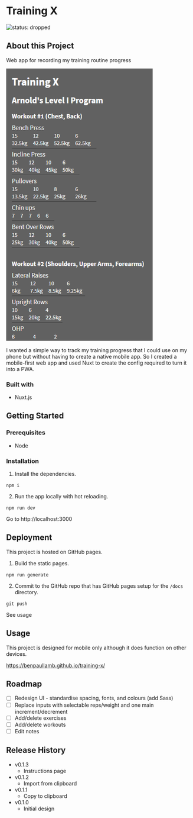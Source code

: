 # Training X

![status: dropped](https://img.shields.io/badge/status-dropped-inactive)

## About this Project

Web app for recording my training routine progress

![Screenshot of the app](./static/screenshot.png)

I wanted a simple way to track my training progress that I could use on my phone but without having to create a native mobile app. So I created a mobile-first web app and used Nuxt to create the config required to turn it into a PWA.

### Built with

- Nuxt.js

## Getting Started

### Prerequisites

- Node

### Installation

1. Install the dependencies.

```
npm i
```

2. Run the app locally with hot reloading.

```
npm run dev
```

Go to http://localhost:3000

## Deployment

This project is hosted on GitHub pages.

1. Build the static pages.

```
npm run generate
```

2. Commit to the GitHub repo that has GitHub pages setup for the `/docs` directory.

```
git push
```

See usage

## Usage

This project is designed for mobile only although it does function on other devices.

https://benpaullamb.github.io/training-x/

## Roadmap

- [ ] Redesign UI - standardise spacing, fonts, and colours (add Sass)
- [ ] Replace inputs with selectable reps/weight and one main increment/decrement
- [ ] Add/delete exercises
- [ ] Add/delete workouts
- [ ] Edit notes

## Release History

- v0.1.3
  - Instructions page
- v0.1.2
  - Import from clipboard
- v0.1.1
  - Copy to clipboard
- v0.1.0
  - Initial design
